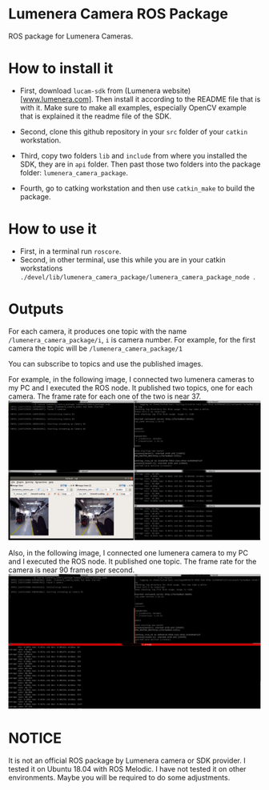 # Lumenera Camera ROS Package
ROS package for Lumenera Cameras.

# How to install it
- First, download `lucam-sdk` from (Lumenera website)[www.lumenera.com]. Then install it according to the README file that is with it. Make sure to make all examples, especially OpenCV example that is explained it the readme file of the SDK.

- Second, clone this github repository in your `src` folder of your `catkin` workstation.

- Third, copy two folders `lib` and `include` from where you installed the SDK, they are in `api` folder. Then past those two folders into the package folder: `lumenera_camera_package`.

- Fourth, go to catking workstation and then use `catkin_make`  to build the package.

# How to use it
- First, in a terminal run `roscore`.
- Second, in other terminal, use this while you are in your catkin workstations `./devel/lib/lumenera_camera_package/lumenera_camera_package_node `.

# Outputs
For each camera, it produces one topic with the name `/lumenera_camera_package/i`, `i` is camera number. For example, for the first camera the topic will be `/lumenera_camera_package/1`

You can subscribe to topics and use the published images.

For example, in the following image, I connected two lumenera cameras to my PC and I executed the ROS node. It published two topics, one for each camera. The frame rate for each one of the two is near 37.
![Lumenera Cameras ROS package](/imgs/demo-0.png?raw=true)


Also, in the following image, I connected one lumenera camera to my PC and I executed the ROS node. It published one topic. The frame rate for the camera is near 90 frames per second.
![Lumenera Cameras ROS package](/imgs/demo-1.png?raw=true)

# NOTICE
It is not an official ROS package by Lumenera camera or SDK provider.
I tested it on Ubuntu 18.04 with ROS Melodic. I have not tested it on other environments. Maybe you will be required to do some adjustments.
